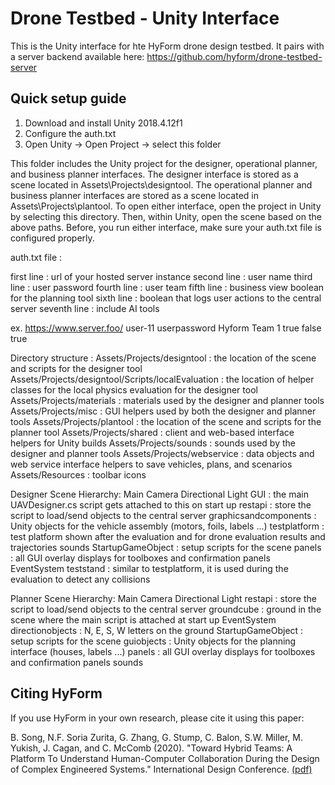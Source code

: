 # Drone Testbed - Unity Interface
This is the Unity interface for hte HyForm drone design testbed. It pairs with a server backend available here: https://github.com/hyform/drone-testbed-server

## Quick setup guide

1) Download and install Unity 2018.4.12f1
2) Configure the auth.txt 
3) Open Unity -> Open Project -> select this folder

This folder includes the Unity project for the designer, operational planner, and business 
planner interfaces. The designer interface is stored as a scene located in Assets\Projects\designtool. The 
operational planner and business planner interfaces are stored as a scene located in Assets\Projects\plantool. 
To open either interface, open the project in Unity by selecting this directory. Then, within Unity, open the 
scene based on the above paths. Before, you run either interface, make sure your auth.txt file 
is configured properly.

auth.txt file :

first line : url of your hosted server instance
second line : user name
third line : user password
fourth line : user team
fifth line : business view boolean for the planning tool
sixth line : boolean that logs user actions to the central server
seventh line : include AI tools

ex.
https://www.server.foo/
user-11
userpassword
Hyform Team 1
true
false
true

Directory structure :
Assets/Projects/designtool : the location of the scene and scripts for the designer tool
Assets/Projects/designtool/Scripts/localEvaluation : the location of helper classes for the local physics evaluation for the designer tool
Assets/Projects/materials : materials used by the designer and planner tools
Assets/Projects/misc : GUI helpers used by both the designer and planner tools
Assets/Projects/plantool : the location of the scene and scripts for the planner tool
Assets/Projects/shared : client and web-based interface helpers for Unity builds
Assets/Projects/sounds : sounds used by the designer and planner tools
Assets/Projects/webservice : data objects and web service interface helpers to save vehicles, plans, and scenarios 
Assets/Resources : toolbar icons

Designer Scene Hierarchy:
Main Camera
Directional Light
GUI : the main UAVDesigner.cs script gets attached to this on start up
restapi : store the script to load/send objects to the central server
graphicsandcomponents : Unity objects for the vehicle assembly (motors, foils, labels ...)
testplatform : test platform shown after the evaluation and for drone evaluation results and trajectories
sounds
StartupGameObject : setup scripts for the scene
panels : all GUI overlay displays for toolboxes and confirmation panels
EventSystem
teststand : similar to testplatform, it is used during the evaluation to detect any collisions

Planner Scene Hierarchy:
Main Camera
Directional Light
restapi : store the script to load/send objects to the central server
groundcube : ground in the scene where the main script is attached at start up
EventSystem
directionobjects : N, E, S, W letters on the ground
StartupGameObject : setup scripts for the scene
guiobjects : Unity objects for the planning interface (houses, labels ...)
panels : all GUI overlay displays for toolboxes and confirmation panels
sounds

## Citing HyForm
If you use HyForm in your own research, please cite it using this paper:

B. Song, N.F. Soria Zurita, G. Zhang, G. Stump, C. Balon, S.W. Miller, M. Yukish, J. Cagan, and C. McComb (2020). "Toward Hybrid Teams: A Platform To Understand Human-Computer Collaboration During the Design of Complex Engineered Systems." International Design Conference. [(pdf)]()
